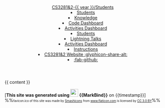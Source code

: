 <head-bottom>
  <link rel="stylesheet" href="{{baseUrl}}/stylesheets/main.css">
</head-bottom>

<header fixed>
<navbar placement="top" type="primary">
  <a slot="brand" href="{{ baseUrl }}/index.html" title="Home" class="navbar-brand">CS3281&2-{{ year }}/Students</a>
  <dropdown header="CS3281" class="nav-link">
    <li><a href="{{ baseUrl }}/index.html" class="dropdown-item">Students</a></li>
    <li><a href="{{ baseUrl }}/students/knowledge.html" class="dropdown-item">Knowledge</a></li>
    <li>
        <a href="https://nus-cs3281.github.io/{{ year }}-dashboard/?search=&sort=groupTitle&sortWithin=title&timeframe=commit&mergegroup=&groupSelect=groupByAuthors&breakdown=false" class="dropdown-item">Code Dashboard</a>
    </li>
    <li>
        <a href="{{ baseUrl }}/activities-dashboard.html" class="dropdown-item">Activities Dashboard</a>
    </li>
  </dropdown>
  <dropdown header="CS3282" class="nav-link">
    <li><a href="{{ baseUrl }}/cs3282-index.html" class="dropdown-item">Students</a></li>
    <li><a href="{{ baseUrl }}/students/talksSchedule.html" class="dropdown-item">Lightning Talks</a></li>
    <li>
    <a href="{{ baseUrl }}/activities-dashboard.html" class="dropdown-item">Activities Dashboard</a>
    </li>
  </dropdown>
  <li>
    <a href="{{ baseUrl }}/instructions.html" class="nav-link">Instructions</a>
  </li>
  <li>
    <a href="https://nus-cs3281.github.io/website/" class="nav-link">CS3281&2 Website <md>:glyphicon-share-alt:</md></a>
  </li>
  <li slot="right">
    <a href="https://github.com/nus-cs3281/{{ year }}" class="nav-link"><md>:fab-github:</md></a>
  </li>
</navbar>
</header>

<div id="flex-body">
  <div id="content-wrapper" class="fixed-header-padding">
    {{ content }}
  </div>
  <nav id="page-nav" class="fixed-header-padding">
    <div class="nav-component slim-scroll">
      <page-nav />
    </div>
  </nav>
</div>

<footer>
  <div class="text-center">

[**This site was generated using <img src="https://markbind.org/favicon.ico" width="25"/> {{MarkBind}}** on {{timestamp}}]<br>
    %%<small><small>favicon.ico of this site was made by <a href="https://www.flaticon.com/authors/smashicons" title="Smashicons">Smashicons</a> from <a href="https://www.flaticon.com/"     title="Flaticon">www.flaticon.com</a> is licensed by <a href="http://creativecommons.org/licenses/by/3.0/" title="Creative Commons BY 3.0" target="_blank">CC 3.0 BY</a></small></small>%%
  </div>
</footer>
